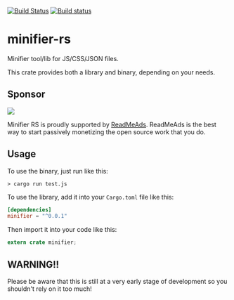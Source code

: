 [![Build Status](https://api.travis-ci.org/GuillaumeGomez/minifier-rs.png?branch=master)](https://travis-ci.org/GuillaumeGomez/minifier-rs) [![Build status](https://ci.appveyor.com/api/projects/status/5bj86vqsah7927tc?svg=true)](https://ci.appveyor.com/project/GuillaumeGomez/minifier-rs)

# minifier-rs

Minifier tool/lib for JS/CSS/JSON files.

This crate provides both a library and binary, depending on your needs.

## Sponsor

<a href="https://g.readmeads.com/readmeads-minifier-rs" target="_blank">
    <img src="https://assets.readmeads.com/advertisers/readmeads/minifier-rs.png?" />
</a>

Minifier RS is proudly supported by [ReadMeAds](https://g.readmeads.com/readmeads-minifier-rs).  ReadMeAds is the best way to start passively monetizing the open source work that you do.  


## Usage

To use the binary, just run like this:

```
> cargo run test.js
```

To use the library, add it into your `Cargo.toml` file like this:

```toml
[dependencies]
minifier = "^0.0.1"
```

Then import it into your code like this:

```rust
extern crate minifier;
```

## WARNING!!

Please be aware that this is still at a very early stage of development so you shouldn't rely on it too much!
